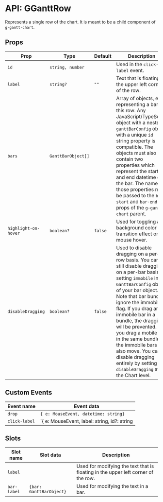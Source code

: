 # API: GGanttRow
Represents a single row of the chart. It is meant to be a child component of `g-gantt-chart`.  

## Props
| Prop        | Type    | Default | Description                  |
|-------------|---------|---------|------------------------------|
| `id`        | `string, number` | | Used in the `click-label` event. 
| `label`     |`string?`| `""`    | Text that is floating in the upper left corner of the row.
| `bars`      |`GanttBarObject[]`|  | Array of objects, each representing a bar in this row. Any JavaScript/TypeScript object with a nested `ganttBarConfig` object with a unique `id` string property is compatible. The objects must also contain two properties which represent the start and end datetime of the bar. The names of those properties must be passed  to the `bar-start` and `bar-end` props of the `g-gantt-chart` parent.
| `highlight-on-hover` | `boolean?` | `false` | Used for toggling a background color transition effect on mouse hover.
| `disableDragging` | `boolean?` | `false` | Used to disable dragging on a per-row basis. You can still disable dragging on a per-bar basis by setting `immobile` in the `GanttBarConfig` object of your bar object. Note that bar bundles ignore the immobile flag. If you drag an immobile bar in a bundle, the dragging will be prevented. If you drag a mobile bar in the same bundle, the immobile bars will also move. You can disable dragging entirely by setting `disableDragging` at the Chart level.
  
## Custom Events
| Event name                 | Event data                                                 |
|----------------------------|------------------------------------------------------------|
| `drop`                     | `{ e: MouseEvent, datetime: string}`                       |
| `click-label` | `{ e: MouseEvent, label: string, id?: string | number }` |


## Slots
| Slot name                  | Slot data             | Description                             |
|----------------------------|-----------------------| ----------------------------------------|
| `label`           |   | Used for modifying the text that is floating in the upper left corner of the row. |
| `bar-label`        |  `{bar: GanttBarObject}` | Used for modifying the text in a bar. |